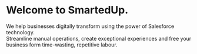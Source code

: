 # Welcome to SmartedUp. 

We help businesses digitally transform using the power of Salesforce technology.<br/>
Streamline manual operations, create exceptional experiences and free your business form time-wasting, repetitive labour.



